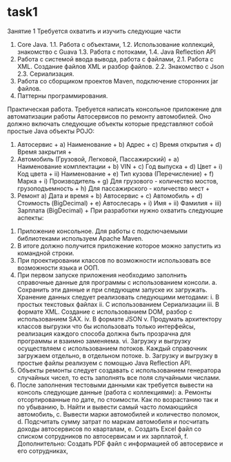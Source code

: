 # task1
Занятие 1
Требуется охватить и изучить следующие части
1. Core Java. 
	1.1. Работа с объектами,
	1.2. Использование коллекций, знакомство с  Guava
	1.3. Работа с потоками,
	1.4. Java Reflection API
2. Работа с системой ввода вывода, работа с файлами,
	2.1. Работа с XML. Создание файлов XML и разбор файлов.
	2.2. Знакомство с Json
	2.3. Сериализация.
3. Работа со сборщиком проектов Maven, подключение сторонних jar файлов.
4. Паттерны программирования.

Практическая работа.
	Требуется написать консольное приложение для автоматизации работы Автосервисов по ремонту автомобилей. Оно должно включать следующие объекты которые представляют собой простые Java объекты POJO: 
1) Автосервис +
	a) Наименование +
	b) Адрес +
	c) Время открытия +
	d) Время закрытия +
2) Автомобиль (Грузовой, Легковой, Пассажирский) +
	a) Наименование комплектации +
	b) VIN + 
	c) Год выпуска + 
	d) Цвет +
		i) Код цвета +
		ii) Наименование +
	e) Тип кузова (Перечисление) +
	f) Марка +
		i) Производитель +
	g) Для грузового - количество мостов, грузоподъемность +
	h) Для пассажирского - количество мест +
3) Ремонт
	a) Дата и время	+
	b) Автосервис +
	c) Автомобиль +
	d) Стоимость (BigDecimal) +
	e) Автослесарь +
		i) Имя + 
		ii) Фамилия +
		iii) Зарплата (BigDecimal) +
При разработки нужно охватить следующие аспекты:
1. Приложение консольное. Для работы с подключаемыми библиотеками используем Apache Maven.
2. В итоге должно получится приложение которое можно запустить из командной строки.
3. При проектировании классов по возможности использовать все возможности языка и ООП.
4. При первом запуске приложения необходимо заполнить справочные данные для программы с использованием консоли.
	a. Сохранить эти данные и при следующем запуске их загружать. Хранение данных следует реализовать следующими методами:
		i. В простых  текстовых файлах
		ii. С использованием Сериализации
		iii. В формате XML. Создание с использованием DOM, разбор с использованием SAX.
		iv. В формате JSON
		v. Продумать архитектору классов выгрузки что бы использовать только интерфейсы, реализация каждого способа должна быть прозрачна для программы и взаимно заменяема.
		vi. Загрузку и выгрузку осуществляем с использованием потоков. Каждый справочник загружаем отдельно, в отдельном потоке.
	b. Загрузку и выгрузку в простые файлы реализуем с помощью Java Reflection API.
5. Объекты ремонты следует создавать с использованием генератора случайных чисел, то есть заполнять все поля случайными числами.
6. После заполнения тестовыми данными как требуется вывести на консоль следующие данные (работа с коллекциями):
	a. Ремонты отсортированные по дате, по стоимости. Как по возрастанию так и по убыванию, 
	b. Найти и вывести самый часто ломающийся автомобиль,
	c. Вывести марки автомобилей и количество поломок,
	d. Подсчитать сумму затрат по маркам автомобиля и посчитать доходы автосервисов по кварталам,
	e. Создать Excel файл со списком сотрудников по автосервисам и их зарплатой,
	f. Дополнительно: Создать PDF файл с информацией об автосервисе и его сотрудниках,


	


  
